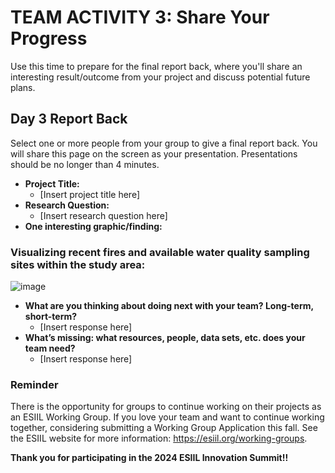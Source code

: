# TEAM ACTIVITY 3: Share Your Progress

Use this time to prepare for the final report back, where you'll share an interesting result/outcome from your project and discuss potential future plans.

## Day 3 Report Back
Select one or more people from your group to give a final report back. You will share this page on the screen as your presentation. Presentations should be no longer than 4 minutes.

- **Project Title:**
    - [Insert project title here]
- **Research Question:**
    - [Insert research question here]
- **One interesting graphic/finding:**
### Visualizing recent fires and available water quality sampling sites within the study area:
![image](https://github.com/CU-ESIIL/Innovation-Summit-2024__13_Using-AI-to-understand-environmental-change/assets/124633666/55154320-46c6-4cf5-92e8-e16327c49471)

- **What are you thinking about doing next with your team? Long-term, short-term?**
    - [Insert response here]
- **What’s missing: what resources, people, data sets, etc. does your team need?**
    - [Insert response here]


### Reminder
There is the opportunity for groups to continue working on their projects as an ESIIL Working Group. If you love your team and want to continue working together, considering submitting a Working Group Application this fall. See the ESIIL website for more information: <https://esiil.org/working-groups>.

**Thank you for participating in the 2024 ESIIL Innovation Summit!!**
